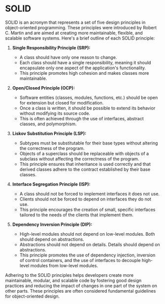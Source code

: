 # SOLID
SOLID is an acronym that represents a set of five design principles in object-oriented programming. These principles were introduced by Robert C. Martin and are aimed at creating more maintainable, flexible, and scalable software systems. Here's a brief outline of each SOLID principle:

1. **Single Responsibility Principle (SRP):**
   - A class should have only one reason to change.
   - Each class should have a single responsibility, meaning it should encapsulate only one aspect of the application's functionality.
   - This principle promotes high cohesion and makes classes more maintainable.

2. **Open/Closed Principle (OCP):**
   - Software entities (classes, modules, functions, etc.) should be open for extension but closed for modification.
   - Once a class is written, it should be possible to extend its behavior without modifying its source code.
   - This is often achieved through the use of interfaces, abstract classes, and polymorphism.

3. **Liskov Substitution Principle (LSP):**
   - Subtypes must be substitutable for their base types without altering the correctness of the program.
   - Objects of a superclass should be replaceable with objects of a subclass without affecting the correctness of the program.
   - This principle ensures that inheritance is used correctly and that derived classes adhere to the contract established by their base classes.

4. **Interface Segregation Principle (ISP):**
   - A class should not be forced to implement interfaces it does not use.
   - Clients should not be forced to depend on interfaces they do not use.
   - This principle encourages the creation of small, specific interfaces tailored to the needs of the clients that implement them.

5. **Dependency Inversion Principle (DIP):**
   - High-level modules should not depend on low-level modules. Both should depend on abstractions.
   - Abstractions should not depend on details. Details should depend on abstractions.
   - This principle promotes the use of dependency injection, inversion of control containers, and the use of interfaces to decouple high-level modules from low-level modules.

Adhering to the SOLID principles helps developers create more maintainable, modular, and scalable code by fostering good design practices and reducing the impact of changes in one part of the system on other parts. These principles are often considered fundamental guidelines for object-oriented design.
 